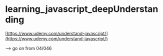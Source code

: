 # learning_javascript_deepUnderstanding

[https://www.udemy.com/understand-javascript/](https://www.udemy.com/understand-javascript/)

--> go on from 04/046